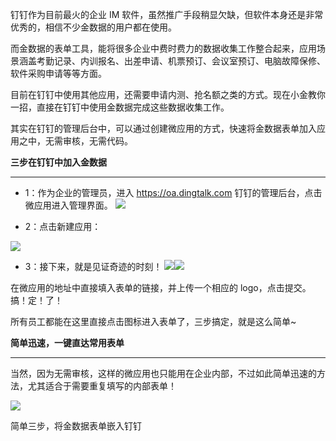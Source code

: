 钉钉作为目前最火的企业 IM 软件，虽然推广手段稍显欠缺，但软件本身还是非常优秀的，相信不少金数据的用户都在使用。





而金数据的表单工具，能将很多企业中费时费力的数据收集工作整合起来，应用场景涵盖考勤记录、内训报名、出差申请、机票预订、会议室预订、电脑故障保修、软件采购申请等等方面。





目前在钉钉中使用其他应用，还需要申请内测、抢名额之类的方式。现在小金教你一招，直接在钉钉中使用金数据完成这些数据收集工作。





其实在钉钉的管理后台中，可以通过创建微应用的方式，快速将金数据表单加入应用之中，无需审核，无需代码。





**三步在钉钉中加入金数据**

---

* 1：作为企业的管理员，进入 [https:\/\/oa.dingtalk.com](https://oa.dingtalk.com/) 钉钉的管理后台，点击微应用进入管理界面。
  ![](http://mmbiz.qpic.cn/mmbiz/3xSOlqCbovsxybOfSB1hRsCBVcT1CFdeahtECcWGr4n1icdjsCuWmgVnD2h82bLmwKe9Zj0QRibh5eAmUuxRvopw/640?wx_fmt=png&&wxfrom=5&wx_lazy=1)

* 2：点击新建应用：



![](http://mmbiz.qpic.cn/mmbiz/3xSOlqCbovsxybOfSB1hRsCBVcT1CFdeSice90jA5gmJaaNhUtXb5JTskCPwibOgKq8EWdnSpiaGOz5xk5tsfQD0Q/640?wx_fmt=png&&wxfrom=5&wx_lazy=1)

* 3：接下来，就是见证奇迹的时刻！
  ![](http://mmbiz.qpic.cn/mmbiz/3xSOlqCbovuicFxdzCarkchVEYkS1PR6fpxsgNQibhiaclvbEknx2ecW1EeFSpZjPD4SPbCuohAwnhib5tNKV9ibSug/640?wx_fmt=png&&wxfrom=5&wx_lazy=1)![](http://mmbiz.qpic.cn/mmbiz/3xSOlqCbovuicFxdzCarkchVEYkS1PR6fC1uLHXhNBsVKOqpT6e6K3PkkLwCiaIWo8gmhQb9LlZicy1LGOf6WfbrQ/640?wx_fmt=png&&wxfrom=5&wx_lazy=1)

在微应用的地址中直接填入表单的链接，并上传一个相应的 logo，点击提交。搞！定！了！





所有员工都能在这里直接点击图标进入表单了，三步搞定，就是这么简单~

**简单迅速，一键直达常用表单**

---

当然，因为无需审核，这样的微应用也只能用在企业内部，不过如此简单迅速的方法，尤其适合于需要重复填写的内部表单！

![](http://mmbiz.qpic.cn/mmbiz/3xSOlqCbovuicFxdzCarkchVEYkS1PR6fbv5oyMY0ybciaJKutUIfXPTnYjWtjG2tFQDyYE8JkkgOFStupFnASRw/640?wx_fmt=jpeg&&wxfrom=5&wx_lazy=1)

简单三步，将金数据表单嵌入钉钉



